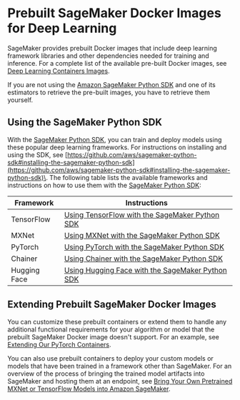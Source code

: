 # Prebuilt SageMaker Docker Images for Deep Learning<a name="pre-built-containers-frameworks-deep-learning"></a>

SageMaker provides prebuilt Docker images that include deep learning framework libraries and other dependencies needed for training and inference\. For a complete list of the available pre\-built Docker images, see [Deep Learning Containers Images](https://github.com/aws/deep-learning-containers/blob/master/available_images.md)\. 

If you are not using the [Amazon SageMaker Python SDK](https://sagemaker.readthedocs.io) and one of its estimators to retrieve the pre\-built images, you have to retrieve them yourself\.

## Using the SageMaker Python SDK<a name="pre-built-containers-frameworks-deep-learning-sdk"></a>

With the [SageMaker Python SDK](https://github.com/aws/sagemaker-python-sdk#installing-the-sagemaker-python-sdk), you can train and deploy models using these popular deep learning frameworks\. For instructions on installing and using the SDK, see [https://github.com/aws/sagemaker-python-sdk#installing-the-sagemaker-python-sdk](https://github.com/aws/sagemaker-python-sdk#installing-the-sagemaker-python-sdk)\. The following table lists the available frameworks and instructions on how to use them with the [SageMaker Python SDK](https://github.com/aws/sagemaker-python-sdk#installing-the-sagemaker-python-sdk):


| Framework | Instructions | 
| --- | --- | 
| TensorFlow |  [Using TensorFlow with the SageMaker Python SDK](https://sagemaker.readthedocs.io/en/stable/using_tf.html)  | 
| MXNet |  [Using MXNet with the SageMaker Python SDK](https://sagemaker.readthedocs.io/en/stable/using_mxnet.html)  | 
| PyTorch |  [Using PyTorch with the SageMaker Python SDK](https://sagemaker.readthedocs.io/en/stable/using_pytorch.html)  | 
| Chainer |  [Using Chainer with the SageMaker Python SDK](https://sagemaker.readthedocs.io/en/stable/using_chainer.html)  | 
| Hugging Face |  [Using Hugging Face with the SageMaker Python SDK](https://sagemaker.readthedocs.io/en/stable/frameworks/huggingface/index.html)  | 

## Extending Prebuilt SageMaker Docker Images<a name="pre-built-containers-frameworks-deep-learning-adapt"></a>

You can customize these prebuilt containers or extend them to handle any additional functional requirements for your algorithm or model that the prebuilt SageMaker Docker image doesn't support\. For an example, see [Extending Our PyTorch Containers](https://sagemaker-examples.readthedocs.io/en/latest/advanced_functionality/pytorch_extending_our_containers/pytorch_extending_our_containers.html)\. 

You can also use prebuilt containers to deploy your custom models or models that have been trained in a framework other than SageMaker\. For an overview of the process of bringing the trained model artifacts into SageMaker and hosting them at an endpoint, see [Bring Your Own Pretrained MXNet or TensorFlow Models into Amazon SageMaker](https://aws.amazon.com/blogs/machine-learning/bring-your-own-pre-trained-mxnet-or-tensorflow-models-into-amazon-sagemaker/)\.